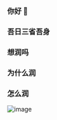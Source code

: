 ### 你好 👋
### 吾日三省吾身
### 想润吗
### 为什么润
### 怎么润
![image](https://user-images.githubusercontent.com/107097611/197139867-f201dd10-d093-4cbd-94e5-7f3c40ebce92.png)



<!--
**flandresa/flandresa** is a ✨ _special_ ✨ repository because its `README.md` (this file) appears on your GitHub profile.

Here are some ideas to get you started:

- 🔭 I’m currently working on ...
- 🌱 I’m currently learning ...
- 👯 I’m looking to collaborate on ...
- 🤔 I’m looking for help with ...
- 💬 Ask me about ...
- 📫 How to reach me: ...
- 😄 Pronouns: ...
- ⚡ Fun fact: ...
-->
